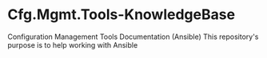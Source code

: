 # Cfg.Mgmt.Tools-KnowledgeBase
Configuration Management Tools Documentation (Ansible)
This repository's purpose is to help working with Ansible
